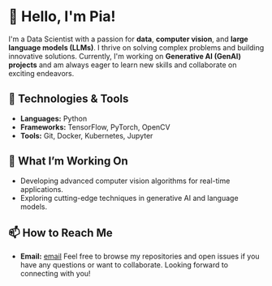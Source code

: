 # 👋 Hello, I'm Pia!


I'm a Data Scientist with a passion for **data**, **computer vision**, and **large language models (LLMs)**. I thrive on solving complex problems and building innovative solutions. Currently, I'm working on **Generative AI (GenAI) projects** and am always eager to learn new skills and collaborate on exciting endeavors.


## 🔧 Technologies & Tools
- **Languages:** Python
- **Frameworks:** TensorFlow, PyTorch, OpenCV
- **Tools:** Git, Docker, Kubernetes, Jupyter


## 🌟 What I’m Working On
- Developing advanced computer vision algorithms for real-time applications.
- Exploring cutting-edge techniques in generative AI and language models.


## 📫 How to Reach Me
- **Email:** [email](mailto:princess.jasmeenaa@gmail.com)
Feel free to browse my repositories and open issues if you have any questions or want to collaborate. Looking forward to connecting with you!
